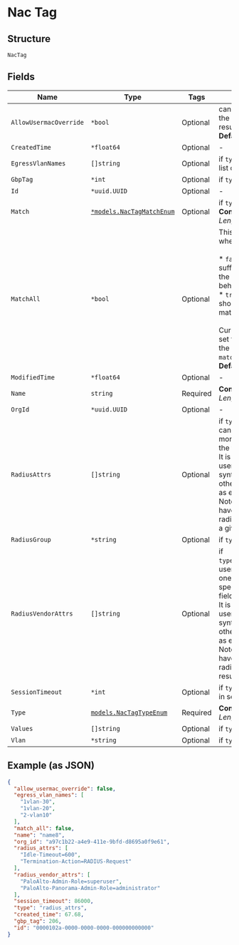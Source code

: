
# Nac Tag

## Structure

`NacTag`

## Fields

| Name | Type | Tags | Description |
|  --- | --- | --- | --- |
| `AllowUsermacOverride` | `*bool` | Optional | can be set to true to allow the override by usermac result<br>**Default**: `false` |
| `CreatedTime` | `*float64` | Optional | - |
| `EgressVlanNames` | `[]string` | Optional | if `type`==`egress_vlan_names`, list of egress vlans to return |
| `GbpTag` | `*int` | Optional | if `type`==`gbp_tag` |
| `Id` | `*uuid.UUID` | Optional | - |
| `Match` | [`*models.NacTagMatchEnum`](../../doc/models/nac-tag-match-enum.md) | Optional | if `type`==`match`<br>**Constraints**: *Minimum Length*: `1` |
| `MatchAll` | `*bool` | Optional | This field is applicable only when `type`==`match`<br><br>* `false`: means it is sufficient to match any of the values (i.e., match-any behavior)<br>* `true`: means all values should be matched (i.e., match-all behavior)<br><br>Currently it makes sense to set this field to `true` only if the `match`==`idp_role` or `match`==`usermac_label`'<br>**Default**: `false` |
| `ModifiedTime` | `*float64` | Optional | - |
| `Name` | `string` | Required | **Constraints**: *Minimum Length*: `1` |
| `OrgId` | `*uuid.UUID` | Optional | - |
| `RadiusAttrs` | `[]string` | Optional | if `type`==`radius_attrs`, user can specify a list of one or more standard attributes in the field "radius_attrs".<br>It is the responsibility of the user to provide a syntactically correct string, otherwise it may not work as expected.<br>Note that it is allowed to have more than one radius_attrs in the result of a given rule. |
| `RadiusGroup` | `*string` | Optional | if `type`==`radius_group` |
| `RadiusVendorAttrs` | `[]string` | Optional | if `type`==`radius_vendor_attrs`, user can specify a list of one or more vendor-specific attributes in the field "radius_vendor_attrs".<br>It is the responsibility of the user to provide a syntactically correct string, otherwise it may not work as expected.<br>Note that it is allowed to have more than one radius_vendor_attrs in the result of a given rule. |
| `SessionTimeout` | `*int` | Optional | if `type`==`session_timeout, in seconds |
| `Type` | [`models.NacTagTypeEnum`](../../doc/models/nac-tag-type-enum.md) | Required | **Constraints**: *Minimum Length*: `1` |
| `Values` | `[]string` | Optional | if `type`==`match` |
| `Vlan` | `*string` | Optional | if `type`==`vlan` |

## Example (as JSON)

```json
{
  "allow_usermac_override": false,
  "egress_vlan_names": [
    "1vlan-30",
    "1vlan-20",
    "2-vlan10"
  ],
  "match_all": false,
  "name": "name8",
  "org_id": "a97c1b22-a4e9-411e-9bfd-d8695a0f9e61",
  "radius_attrs": [
    "Idle-Timeout=600",
    "Termination-Action=RADIUS-Request"
  ],
  "radius_vendor_attrs": [
    "PaloAlto-Admin-Role=superuser",
    "PaloAlto-Panorama-Admin-Role=administrator"
  ],
  "session_timeout": 86000,
  "type": "radius_attrs",
  "created_time": 67.68,
  "gbp_tag": 206,
  "id": "0000102a-0000-0000-0000-000000000000"
}
```


